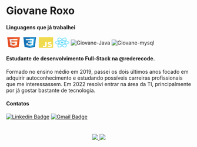 # Giovane Roxo 

#### Linguagens que já trabalhei
<div style="display: inline_block">
  <img align="center" alt="Rafa-HTML" height="30" width="40" src="https://raw.githubusercontent.com/devicons/devicon/master/icons/html5/html5-original.svg">
  <img align="center" alt="Rafa-CSS" height="30" width="40" src="https://raw.githubusercontent.com/devicons/devicon/master/icons/css3/css3-original.svg">
  <img align="center" alt="Giovane-Js" height="30" width="40" src="https://raw.githubusercontent.com/devicons/devicon/master/icons/javascript/javascript-plain.svg">
  <img align="center" alt="Giovane-React" height="30" width="40" src="https://raw.githubusercontent.com/devicons/devicon/master/icons/react/react-original.svg">  
  <img align="center" alt="Giovane-Java" height="30" width="40" src="https://cdn.jsdelivr.net/gh/devicons/devicon/icons/java/java-original-wordmark.svg">  
  <img align="center" alt="Giovane-mysql" height="30" width="40" src="https://cdn.jsdelivr.net/gh/devicons/devicon/icons/mysql/mysql-original-wordmark.svg">     
</div>

#### Estudante de desenvolvimento Full-Stack na @rederecode.

Formado no ensino médio em 2019, passei os dois últimos anos focado em adquirir autoconhecimento e estudando possíveis carreiras profissionais que me interessassem. Em 2022 resolvi entrar na área da TI, principalmente por já gostar bastante de tecnologia.

#### Contatos

[![Linkedin Badge](https://img.shields.io/badge/-Giovane%20Roxo-00875f?style=flat-square&logo=Linkedin&logoColor=white&link=https://www.linkedin.com/in/giovaneroxo/)](https://www.linkedin.com/in/giovaneroxo//) 
[![Gmail Badge](https://img.shields.io/badge/-Giovaneroxo@gmail.com-00875f?style=flat-square&logo=Gmail&logoColor=white&link=mailto:giovaneroxo@gmail.com)](mailto:giovaneroxo@gmail.com)

#

<div align="center">
  <a href="https://github.com/GiovaneRoxo">
  <img height="180em" src="https://github-readme-stats.vercel.app/api?username=GiovaneRoxo&show_icons=true&theme=dark&include_all_commits=true&count_private=true"/>
  <img height="180em" src="https://github-readme-stats.vercel.app/api/top-langs/?username=GiovaneRoxo&layout=compact&langs_count=7&theme=dark"/>
</div>



